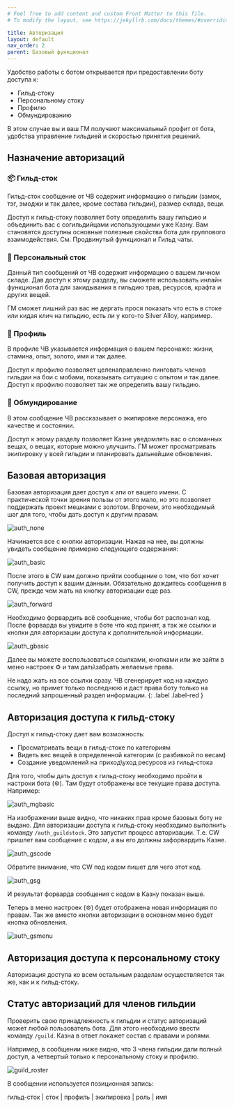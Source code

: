 ```yaml
---
# Feel free to add content and custom Front Matter to this file.
# To modify the layout, see https://jekyllrb.com/docs/themes/#overriding-theme-defaults

title: Авторизация  
layout: default
nav_order: 2
parent: Базовый функционал
---
```

Удобство работы с ботом открывается при предоставлении боту доступа к: 
- Гильд-стоку 
- Персональному стоку 
- Профилю 
- Обмундированию 

В этом случае вы и ваш ГМ получают максимальный профит от бота, удобства управление гильдией и скоростью принятия решений. 

## Назначение авторизаций 

### 📦 Гильд-сток 

Гильд-сток сообщение от ЧВ содержит информацию о гильдии (замок, тэг, эмоджи и так далее, кроме состава гильдии), размер склада, вещи. 

Доступ к гильд-стоку позволяет боту определить вашу гильдию и объединить вас с согильдийцами использующими уже Казну. Вам становятся доступны основные полезные свойства бота для группового взаимодействия. См. Продвинутый функционал и Гильд чаты. 

### 🕋 Персональный сток 

Данный тип сообщений от ЧВ содержит информацию о вашем личном складе. Дав доступ к этому разделу, вы сможете использовать инлайн функционал бота для закидывания в гильдию трав, ресурсов, крафта и других вещей. 

ГМ сможет лишний раз вас не дергать прося показать что есть в стоке или кидая клич на гильдию, есть ли у кого-то Silver Alloy, например. 

### 👤 Профиль 

В профиле ЧВ указывается информация о вашем персонаже: жизни, стамина, опыт, золото, имя и так далее. 

Доступ к профилю позволяет целенаправленно пинговать членов гильдии на бои с мобами, показывать ситуацию с опытом и так далее. Доступ к профилю позволяет так же определить вашу гильдию. 

### 🎽 Обмундирование 

В этом сообщение ЧВ рассказывает о экипировке персонажа, его качестве и состоянии. 

Доступ к этому разделу позволяет Казне уведомлять вас о сломанных вещах, о вещах, которые можно улучшить. ГМ может просматривать экипировку у всей гильдии и планировать дальнейшие обновления. 

## Базовая авторизация 

Базовая авторизация дает доступ к апи от вашего имени. С практической точки зрения пользы от этого мало, но это позволяет поддержать проект мешками с золотом. Впрочем, это необходимый шаг для того, чтобы дать доступ к другим правам. 

![auth_none]

Начинается все с кнопки авторизации. Нажав на нее, вы должны увидеть сообщение примерно следующего содержания:

![auth_basic]

После этого в CW вам должно прийти сообщение о том, что бот хочет получить доступ к вашим данным. Обязательно дождитесь сообщения в CW, прежде чем жать на кнопку авторизации еще раз. 

![auth_forward]

Необходимо форвардить всё сообщение, чтобы бот распознал код. После форварда вы увидите в боте что код принят, а так же ссылки и кнопки для авторизации доступа к дополнительной информации. 

![auth_gbasic]

Далее вы можете воспользоваться ссылками, кнопками или же зайти в меню настроек ⚙️ и там дать\забрать желаемые права. 

Не надо жать на все ссылки сразу. ЧВ сгенерирует код на каждую ссылку, но примет только последнюю и даст права боту только на последний запрошенный раздел информации.
{: .label .label-red }

## Авторизация доступа к гильд-стоку 

Доступ к гильд-стоку дает вам возможность: 
- Просматривать вещи в гильд-стоке по категориям 
- Видеть вес вещей в определенной категории (с разбивкой по весам)
- Создание уведомлений на приход\уход ресурсов из гильд-стока 

Для того, чтобы дать доступ к гильд-стоку необходимо пройти в настроки бота (⚙️). Там будут отображены все текущие права доступа. Например: 

![auth_mgbasic]

На изображении выше видно, что никаких прав кроме базовых боту не выдано. Для авторизации доступа к гильд-стоку необходимо выполнить команду `/auth_guildstock`. Это запустит процесс авторизации. Т.е. СW пришлет вам сообщение с кодом, а вы его должны зафорвардить Казне. 

![auth_gscode]

Обратите внимание, что CW под кодом пишет для чего этот код. 

![auth_gsg]

И результат форварда сообщения с кодом в Казну показан выше. 

Теперь в меню настроек (⚙️) будет отображена новая информация по правам. Так же вместо кнопки авторизации в основном меню будет кнопка обновления. 

![auth_gsmenu]

## Авторизация доступа к персональному стоку 

Авторизация доступа ко всем остальным разделам осуществляется так же, как и к гильд-стоку. 

## Статус авторизаций для членов гильдии 

Проверить свою принадлежность к гильдии и статус авторизаций может любой пользователь бота. Для этого необходимо ввести команду `/guild`. Казна в ответ покажет состав с правами и ролями. 

Например, в сообщении ниже видно, что 3 члена гильдии дали полный доступ, а четвертый только к персональному стоку и профилю. 

![guild_roster]

В сообщении используется позиционная запись: 

гильд-сток | сток | профиль | экипировка | роль | имя




[auth_none]: images/auth_none.png
[auth_basic]: images/auth_basic.png
[auth_forward]: images/auth_forward.png
[auth_gbasic]: images/auth_granted_basic.png
[auth_mgbasic]: images/auth_m_granted_basic.png
[auth_gscode]: images/auth_gstock_code.png
[auth_gsg]: images/auth_gstock_granted.png
[auth_gsmenu]: images/auth_menu_gs.png
[guild_roster]: images/guild_roster.png


